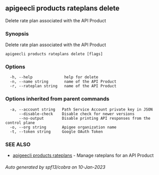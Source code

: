 ## apigeecli products rateplans delete

Delete rate plan associated with the API Product

### Synopsis

Delete rate plan associated with the API Product

```
apigeecli products rateplans delete [flags]
```

### Options

```
  -h, --help              help for delete
  -n, --name string       name of the API Product
  -r, --rateplan string   name of the API Product
```

### Options inherited from parent commands

```
  -a, --account string   Path Service Account private key in JSON
      --disable-check    Disable check for newer versions
      --no-output        Disable printing API responses from the control plane
  -o, --org string       Apigee organization name
  -t, --token string     Google OAuth Token
```

### SEE ALSO

* [apigeecli products rateplans](apigeecli_products_rateplans.md)	 - Manage rateplans for an API Product

###### Auto generated by spf13/cobra on 10-Jan-2023
